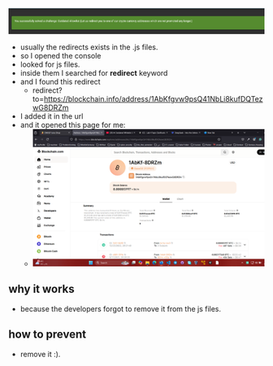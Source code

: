 ![alt text](image-19.png)
* usually the redirects exists in the .js files.
* so I opened the console
* looked for js files.
* inside them I searched for **redirect** keyword
* and I found this redirect
  * redirect?to=https://blockchain.info/address/1AbKfgvw9psQ41NbLi8kufDQTezwG8DRZm
* I added it in the url
* and it opened this page for me:
  * ![alt text](image-20.png) 

## why it works
* because the developers forgot to remove it from the js files.

## how to prevent
* remove it :).